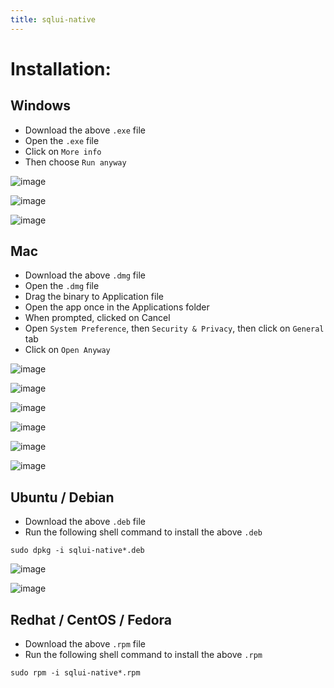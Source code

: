```yaml
---
title: sqlui-native
---
```


Installation:
=============

## Windows
- Download the above `.exe` file
- Open the `.exe` file
- Click on `More info`
- Then choose `Run anyway`

![image](https://user-images.githubusercontent.com/3792401/153638199-32b6070f-ee05-48cd-9e84-1eba45db22e4.png)

![image](https://user-images.githubusercontent.com/3792401/153638206-b59ec443-02d5-4efa-92a1-dbecf79e36a6.png)

![image](https://user-images.githubusercontent.com/3792401/153638239-b9e1f1f7-2125-4316-885f-4e266c3a01de.png)


## Mac
- Download the above `.dmg` file
- Open the `.dmg` file
- Drag the binary to Application file
- Open the app once in the Applications folder
- When prompted, clicked on Cancel
- Open `System Preference`, then `Security & Privacy`, then click on `General` tab
- Click on `Open Anyway`

![image](https://user-images.githubusercontent.com/3792401/153640153-725af959-2989-4984-bbab-2f0995ddb94a.png)

![image](https://user-images.githubusercontent.com/3792401/153640199-b6eab565-38c7-4d73-877f-e7f66e18e1c6.png)

![image](https://user-images.githubusercontent.com/3792401/153640665-0699a88f-048b-4691-b529-78572d222fee.png)

![image](https://user-images.githubusercontent.com/3792401/153640374-e412585a-a139-4246-a045-869c4b280e23.png)

![image](https://user-images.githubusercontent.com/3792401/153640533-3ee26765-c808-4454-ba02-8c37d7deafbe.png)

![image](https://user-images.githubusercontent.com/3792401/153640735-8fe99a6e-c052-407e-95a9-13b00c3747f1.png)



## Ubuntu / Debian
- Download the above `.deb` file
- Run the following shell command to install the above `.deb`

```
sudo dpkg -i sqlui-native*.deb
```

![image](https://user-images.githubusercontent.com/3792401/153637978-d13ce394-b5b7-4e82-8392-6c6c2e53fe7e.png)

![image](https://user-images.githubusercontent.com/3792401/153638017-85896932-65b1-4670-9a05-b81bcb858d51.png)


## Redhat / CentOS / Fedora
- Download the above `.rpm` file
- Run the following shell command to install the above `.rpm`

```
sudo rpm -i sqlui-native*.rpm
```
